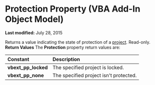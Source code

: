 
# Protection Property (VBA Add-In Object Model)

 **Last modified:** July 28, 2015


Returns a value indicating the state of protection of a  [project](b8bdf64f-5920-1ae9-16d0-b26d09524a30.md). Read-only.
 **Return Values**
The  **Protection** property return values are:


|**Constant**|**Description**|
|:-----|:-----|
| **vbext_pp_locked**|The specified project is locked.|
| **vbext_pp_none**|The specified project isn't protected.|
